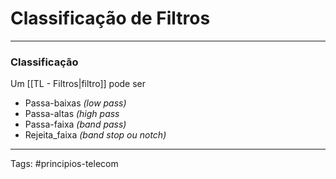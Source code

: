 # Classificação de Filtros

---

### Classificação

Um [[TL - Filtros|filtro]] pode ser

- Passa-baixas *(low pass)*
- Passa-altas *(high pass*
- Passa-faixa *(band pass)*
- Rejeita_faixa *(band stop ou notch)*

---

Tags: #principios-telecom 